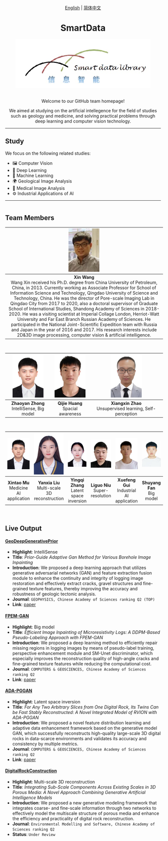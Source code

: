 <div align=center>

[English](README.en-US.md) | [简体中文](README.zh-CN.md)

</div>

# <div align=center>SmartData</div>

<div align=center><img src ="logo.jpg"/></div>

<br/>

<div align=center>

Welcome to our GitHub team homepage!

We aimed at studying on the artificial intellegence for the field of studies such as geology and medicine, and solving practical problems through deep learning and computer vision technology.
</div>

---

## Study

We focus on the following related studies:

- 🖼️ Computer Vision
- 🧠 Deep Learning
- 🤖 Machine Learning
- 🌍 Geological Image Analysis
- 🏥 Medical Image Analysis
- ⚙️ Industrial Applications of AI

---

<div style="display: flex; flex-wrap: wrap; gap: 20px;">

<div style="flex: 1;">

## Team Members

| <img src="team-members/Xin%20Wang.jpg" width="100"/> |
|:-----------------------------------------------------:|
| **Xin Wang**  <br> Wang Xin received his Ph.D. degree from China University of Petroleum, China, in 2013. Currently working as Associate Professor for School of Information Science and Technology, Qingdao University of Science and Technology, China. He was the director of Pore-scale Imaging Lab in Qingdao City from 2017 to 2020, also a doctoral supervisor of Graduate School of International Studies, Shandong Academy of Sciences in 2018-2020. He was a visiting scientist at Imperial Collage London, Herriot-Watt University and Far East Branch Russian Academy of Sciences. He participated in the National Joint-Scientific Expedition team with Russia and Japan in the year of 2016 and 2017. His research interests include 2D&3D image processing, computer vision & artificial intelligence.   |

<br>

| <img src="team-members/Zhaoyan Zhong.jpg" width="100"/> | <img src="team-members/Qijie Huang.jpg" width="100"/> | <img src="team-members/Xiangxin Zhao.jpg" width="100"/>  |
|:-------------------------------------------------------:|:-------------------------------------------------------:|:-------------------------------------------------------:|
| **Zhaoyan Zhong** <br> IntelliSense, Big model | **Qijie Huang** <br> Spacial awareness | **Xiangxin Zhao** <br> Unsupervised learning, Self-perception |

<br>

| <img src="team-members/Xintao Mu.jpg" width="100"/>  | <img src="team-members/Yanxia Liu.jpg" width="100"/> | <img src="team-members/Yingqi Zhang.jpg" width="100"/> | <img src="team-members/Liguo Niu.jpg" width="100"/>  | <img src="team-members/Xuefeng Gui.jpg" width="100"/>  | <img src="team-members/Shuyang Fan.jpg" width="100"/> |
|:-----------------------------------------------------:|:-----------------------------------------------------:|:-----------------------------------------------------:|:-----------------------------------------------------:|:-----------------------------------------------------:|:-----------------------------------------------------:|
| **Xintao Mu** <br> Medicine AI application | **Yanxia Liu** <br> Multi-scale 3D reconstruction | **Yingqi Zhang** <br> Latent space inversion | **Liguo Niu** <br> Super-resolution | **Xuefeng Gui** <br> Industrial AI application | **Shuyang Fan** <br> Big model |

</div>

<div style="flex: 1;">

## Live Output

#### [GeoDeepGenerativePrior](https://github.com/QUST-SmartData/GeoDeepGenerativePrior)

- **Highlight**: IntelliSense
- **Title**: *Prior-Guide Adaptive Gan Method for Various Borehole Image Inpainting*
- **Introduction**: We proposed a deep learning approach that utilizes generative adversarial networks (GAN) and feature extraction fusion module to enhance the continuity and integrity of logging image restoration and effectively extract cracks, gravel structures and fine-grained texture features, thereby improving the accuracy and robustness of geologic tectonic analysis.
- **Journal**: `GEOPHYSICS, Chinese Academy of Sciences ranking Q2 (TOP)`
- **Link**: [paper](https://doi.org/10.1190/geo2023-0418.1)

#### [FPEM-GAN](https://github.com/QUST-SmartData/FPEM-GAN)

- **Highlight**: Big model
- **Title**: *Efficient Image Inpainting of Microresistivity Logs: A DDPM-Based Pseudo-Labeling Approach with FPEM-GAN*
- **Introduction**: We proposed a deep learning method to efficiently repair missing regions in logging images by means of pseudo-label training, perspective enhancement module and SM-Unet discriminator, which especially improves the reconstruction quality of high-angle cracks and fine-grained texture features while reducing the computational cost.
- **Journal**: `COMPUTERS & GEOSCIENCES, Chinese Academy of Sciences ranking Q2`
- **Link**: [paper](https://doi.org/10.1016/j.cageo.2024.105812)

#### [ADA-PGGAN](https://github.com/QUST-SmartData/ADA-PGGAN)

- **Highlight**: Latent space inversion
- **Title**: *For Any Two Arbitrary Slices from One Digital Rock, Its Twins Can be Fast Stably Reconstructed: A Novel Integrated Model of RVION with ADA-PGGAN*
- **Introduction**: We proposed a novel feature distribution learning and adaptive data enhancement framework based on the generative model GAN, which successfully reconstructs high-quality large-scale 3D digital rocks in data-scarce environments and validates its accuracy and consistency by multiple metrics.
- **Journal**: `COMPUTERS & GEOSCIENCES, Chinese Academy of Sciences ranking Q2`
- **Link**: [paper](https://www.sciencedirect.com/science/article/abs/pii/S0098300425000214)

#### [DigitalRockConstruction](https://github.com/QUST-SmartData/DigitalRockConstruction)

- **Highlight**: Multi-scale 3D reconstruction
- **Title**: *Integrating Sub-Scale Components Across Existing Scales in 3D Porous Media: A Novel Approach Combining Generative Artificial Intelligence Models*
- **Introduction**: We proposed a new generative modeling framework that integrates coarse- and fine-scale information through two networks to effectively model the multiscale structure of porous media and enhance the efficiency and practicality of digital rock reconstruction.
- **Journal**: `Environmental Modelling and Software, Chinese Academy of Sciences ranking Q2`
- **Status**: `Under Review`

</div>

</div>